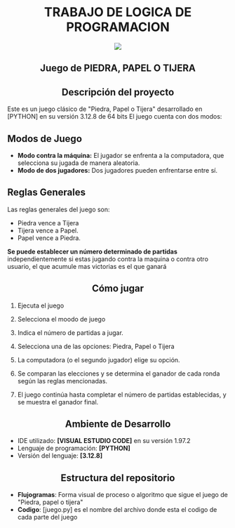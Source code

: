 <h1 align ="center"> TRABAJO DE LOGICA DE PROGRAMACION </h1>
<p align="center">
   <img src="https://img.shields.io/badge/STATUS-EN%20DESAROLLO-green">
   </p>
<h2 align ="center"> Juego de PIEDRA, PAPEL O TIJERA </h2>
<h2 align ="center"> Descripción del proyecto </h2>
Este es un juego clásico de "Piedra, Papel o Tijera" desarrollado en [PYTHON] en su versión 3.12.8 de 64 bits El juego cuenta con dos modos:

## Modos de Juego
* **Modo contra la máquina:** El jugador se enfrenta a la computadora, que selecciona su jugada de manera aleatoria.
* **Modo de dos jugadores:** Dos jugadores pueden enfrentarse entre sí.

## Reglas Generales
Las reglas generales del juego son:
* Piedra vence a Tijera
* Tijera vence a Papel.
* Papel vence a Piedra.


**Se puede establecer un número determinado de partidas** independientemente si estas jugando contra la maquina o contra otro usuario, el que acumule mas victorias es el que ganará

<h2 align ="center"> Cómo jugar </h2>


1. Ejecuta el juego


2. Selecciona el moodo de juego
   

3. Indica el número de partidas a jugar.
  

4. Selecciona una de las opciones: Piedra, Papel o Tijera


5. La computadora (o el segundo jugador) elige su opción.


6. Se comparan las elecciones y se determina el ganador de cada ronda según las reglas mencionadas.


7. El juego continúa hasta completar el número de partidas establecidas, y se muestra el ganador final.


<h2 align ="center"> Ambiente de Desarrollo </h2>

* IDE utilizado: **[VISUAL ESTUDIO CODE]** en su versión 1.97.2
* Lenguaje de programación: **[PYTHON]**
* Versión del lenguaje: **[3.12.8]**


<h2 align ="center"> Estructura del repositorio </h2>


* **Flujogramas**: Forma visual de proceso o algoritmo que sigue el juego de "Piedra, papel o tijera"
* **Codigo**: [juego.py] es el nombre del archivo donde esta el codigo de cada parte del juego




   


